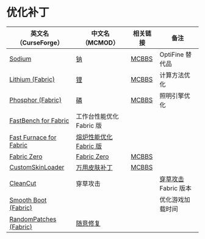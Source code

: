 # 优化补丁

| 英文名（CurseForge）                                                                            | 中文名（MCMOD）                                                | 相关链接                                               | 备注                                                         |
| ----------------------------------------------------------------------------------------------- | -------------------------------------------------------------- | ------------------------------------------------------ | ------------------------------------------------------------ |
| [Sodium](https://www.curseforge.com/minecraft/mc-mods/sodium)                                   | [钠](https://www.mcmod.cn/class/2785.html)                     | [MCBBS](https://www.mcbbs.net/thread-1079347-1-1.html) | OptiFine 替代品                                              |
| [Lithium (Fabric)](https://www.curseforge.com/minecraft/mc-mods/lithium)                        | [锂](https://www.mcmod.cn/class/2292.html)                     | [MCBBS](https://www.mcbbs.net/thread-1080959-1-1.html) | 计算方法优化                                                 |
| [Phosphor (Fabric)](https://www.curseforge.com/minecraft/mc-mods/phosphor)                      | [磷](https://www.mcmod.cn/class/1766.html)                     | [MCBBS](https://www.mcbbs.net/thread-1081821-1-1.html) | 照明引擎优化                                                 |
| [FastBench for Fabric](https://www.curseforge.com/minecraft/mc-mods/fastbench-for-fabric)       | 工作台性能优化 Fabric 版                                       |                                                        |                                                              |
| [Fast Furnace for Fabric](https://www.curseforge.com/minecraft/mc-mods/fast-furnace-for-fabric) | [熔炉性能优化 Fabric 版](https://www.mcmod.cn/class/3079.html) |                                                        |                                                              |
| [Fabric Zero](https://www.curseforge.com/minecraft/mc-mods/fabric-zero)                         | [Fabric Zero](https://www.mcmod.cn/class/2891.html)            | [MCBBS](https://www.mcbbs.net/thread-1097311-1-1.html) |                                                              |
| [CustomSkinLoader](https://www.curseforge.com/minecraft/mc-mods/customskinloader)               | [万用皮肤补丁](https://www.mcmod.cn/class/883.html)            | [MCBBS](https://www.mcbbs.net/thread-269807-1-1.html)  |                                                              |
| [CleanCut](https://www.curseforge.com/minecraft/mc-mods/cleancut)                               | 穿草攻击                                                       |                                                        | [穿草攻击](https://www.mcmod.cn/class/1465.html) Fabric 版本 |
| [Smooth Boot (Fabric)](https://www.curseforge.com/minecraft/mc-mods/smooth-boot)                |                                                                |                                                        | 优化游戏加载时间                                             |
| [RandomPatches (Fabric)](https://www.curseforge.com/minecraft/mc-mods/randompatches-fabric)     | [随意修复](https://www.mcmod.cn/class/2253.html)               |                                                        |                                                              |
